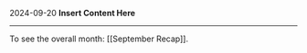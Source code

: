2024-09-20
__Insert Content Here__
_______________________
To see the overall month: [[September Recap]].